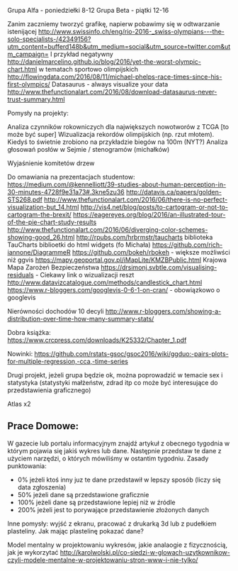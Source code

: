 Grupa Alfa - poniedziełki 8-12
Grupa Beta - piątki 12-16





Zanim zaczniemy tworzyć grafikę, napierw pobawimy się w odtwarzanie istenijącej
http://www.swissinfo.ch/eng/rio-2016-_swiss-olympians---the-solo-specialists-/42349156?utm_content=bufferd148b&utm_medium=social&utm_source=twitter.com&utm_campaign=
I przykład negatywny 
http://danielmarcelino.github.io/blog/2016/yet-the-worst-olympic-chart.html
w tematach sportowo olimpijskich http://flowingdata.com/2016/08/11/michael-phelps-race-times-since-his-first-olympics/
Datasaurus - always visualize your data http://www.thefunctionalart.com/2016/08/download-datasaurus-never-trust-summary.html

Pomysły na projekty:

Analiza czynników rokowniczych dla największych nowotworów z TCGA [to może być super]
Wizualizacja rekordów olimpijskich (np. rzut młotem). Kiedyś to świetnie zrobiono na przykładzie biegów na 100m (NYT?)
Analiza głosowań posłów w Sejmie / stenogramów (michałków)

Wyjaśnienie komitetów drzew

Do omawiania na prezentacjach studentow: https://medium.com/@kennelliott/39-studies-about-human-perception-in-30-minutes-4728f9e31a73#.3kne5zu36
http://datavis.ca/papers/golden-STS268.pdf
http://www.thefunctionalart.com/2016/06/there-is-no-perfect-visualization-but_14.html
http://vis4.net/blog/posts/to-cartogram-or-not-to-cartogram-the-brexit/
https://eagereyes.org/blog/2016/an-illustrated-tour-of-the-pie-chart-study-results
http://www.thefunctionalart.com/2016/06/diverging-color-schemes-showing-good_26.html
http://rpubs.com/hrbrmstr/taucharts biblioteka TauCharts
biblioetki do html widgets (fo Michała)
https://github.com/rich-iannone/DiagrammeR
https://github.com/bokeh/rbokeh - większe możliwści niż ggvis
https://mapy.geoportal.gov.pl/iMapLite/KMZBPublic.html Krajowa Mapa Zarożeń Bezpieczeństwa
https://drsimonj.svbtle.com/visualising-residuals - Ciekawy link o wizualizacji reszt
http://www.datavizcatalogue.com/methods/candlestick_chart.html
https://www.r-bloggers.com/googlevis-0-6-1-on-cran/ - obowiązkowo o googlevis

Nierówności dochodów 10 decyli
http://www.r-bloggers.com/showing-a-distribution-over-time-how-many-summary-stats/


Dobra książka: https://www.crcpress.com/downloads/K25332/Chapter_1.pdf

Nowinki:
https://github.com/rstats-gsoc/gsoc2016/wiki/ggduo:-pairs-plots-for-multiple-regression,-cca,-time-series

Drugi projekt, jeżeli grupa będzie ok, można poprowadzić w temacie sex i statystyka (statystyki małżeństw, zdrad itp co może być interesujące do przedstawienia graficznego)


Atlas x2

## Prace Domowe:

W gazecie lub portalu informacyjnym znajdź artykuł z obecnego tygodnia w którym pojawia się jakiś wykres lub dane.
Następnie przedstaw te dane z użyciem narzędzi, o których mówiliśmy w ostantim tygodniu.
Zasady punktowania: 

- 0% jeżeli ktoś inny juz te dane przedstawił w lepszy sposób (liczy się data zgłoszenia)
- 50% jeżeli dane są przedstawione graficznie
- 100% jeżeli dane są przedstawione lepiej niż w źródle
- 200% jeżeli jest to porywające przedstawienie złożonych danych


Inne pomysły:
wyjść z ekranu, pracować z drukarką 3d lub z pudełkiem plasteliny.
Jak mając plastelinę pokazać dane?

Model mentalny w projektowaniu wykresów, jakie analaogie z fizycznością, jak je wykorzytać
http://karolwolski.pl/co-siedzi-w-glowach-uzytkownikow-czyli-modele-mentalne-w-projektowaniu-stron-www-i-nie-tylko/
